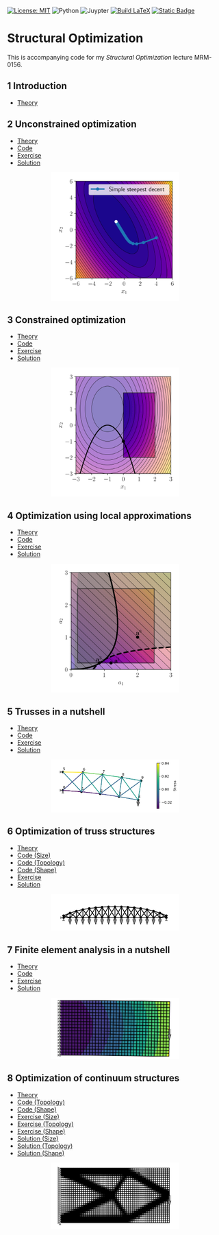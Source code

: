 [![License: MIT](https://img.shields.io/badge/License-MIT-yellow.svg)](https://opensource.org/licenses/MIT)
![Python](https://img.shields.io/badge/-Python-4B8BBE?&logo=Python&logoColor=fff)
![Juypter](https://img.shields.io/badge/-Jupyter-F37626?&logo=Jupyter&logoColor=fff)
[![Build LaTeX](https://github.com/meyer-nils/structural_optimization/actions/workflows/main.yml/badge.svg?branch=main)](https://github.com/meyer-nils/structural_optimization/actions/workflows/main.yml)
[![Static Badge](https://img.shields.io/badge/Download_PDF-1.0.0-blue)](https://github.com/meyer-nils/structural_optimization/releases/download/v1.0.0/structural_optimization.pdf)


# Structural Optimization
This is accompanying code for my *Structural Optimization* lecture MRM-0156. 

## 1 Introduction

- [Theory](https://meyer-nils.github.io/structural_optimization/introduction.html)

## 2 Unconstrained optimization

- [Theory](https://meyer-nils.github.io/structural_optimization/unconstrained_optimization.html)
- [Code](https://meyer-nils.github.io/structural_optimization/lecture_02_unconstrained_optimization.html)
- [Exercise](https://meyer-nils.github.io/structural_optimization/exercise_02_unconstrained_optimization_unsolved.html)
- [Solution](https://meyer-nils.github.io/structural_optimization/exercise_02_unconstrained_optimization.html)

<p align="center">
  <img width="300" src="figures/simple_decent.svg">
</p>

## 3 Constrained optimization

- [Theory](https://meyer-nils.github.io/structural_optimization/constrained_optimization.html)
- [Code](https://meyer-nils.github.io/structural_optimization/lecture_03_constrained_optimization.html)
- [Exercise](https://meyer-nils.github.io/structural_optimization/exercise_03_constrained_optimization_unsolved.html)
- [Solution](https://meyer-nils.github.io/structural_optimization/exercise_03_constrained_optimization.html)

<p align="center">
  <img width="300" src="figures/separable_example.svg">
</p>

## 4 Optimization using local approximations

- [Theory](https://meyer-nils.github.io/structural_optimization/approximation_optimization.html)
- [Code](https://meyer-nils.github.io/structural_optimization/lecture_04_approximations.html)
- [Exercise](https://meyer-nils.github.io/structural_optimization/exercise_04_approximations_unsolved.html)
- [Solution](https://meyer-nils.github.io/structural_optimization/exercise_04_approximations.html)

<p align="center">
  <img width="300" src="figures/four_bar_example_1.svg">
</p>

## 5 Trusses in a nutshell

- [Theory](https://meyer-nils.github.io/structural_optimization/truss.html)
- [Code](https://meyer-nils.github.io/structural_optimization/lecture_05_truss.html)
- [Exercise](https://meyer-nils.github.io/structural_optimization/exercise_05_sizing_unsolved.html)
- [Solution](https://meyer-nils.github.io/structural_optimization/exercise_05_sizing.html)

<p align="center">
  <img width="300" src="figures/truss_sample_solved.svg">
</p>


## 6 Optimization of truss structures

- [Theory](https://meyer-nils.github.io/structural_optimization/truss_optimization.html)
- [Code (Size)](https://meyer-nils.github.io/structural_optimization/lecture_06_truss_size.html)
- [Code (Topology)](https://meyer-nils.github.io/structural_optimization/lecture_06_truss_topology.html)
- [Code (Shape)](https://meyer-nils.github.io/structural_optimization/lecture_06_truss_shape.html)
- [Exercise](https://meyer-nils.github.io/structural_optimization/exercise_06_shape_unsolved.html)
- [Solution](https://meyer-nils.github.io/structural_optimization/exercise_06_shape.html)

<p align="center">
  <img width="300" src="figures/bridge_shape_optimized.svg">
</p>

## 7 Finite element analysis in a nutshell

- [Theory](https://meyer-nils.github.io/structural_optimization/fem.html)
- [Code](https://meyer-nils.github.io/structural_optimization/lecture_07_fem.html)
- [Exercise](https://meyer-nils.github.io/structural_optimization/exercise_07_fem_unsolved.html)
- [Solution](https://meyer-nils.github.io/structural_optimization/exercise_07_fem.html)

<p align="center">
  <img width="300" src="figures/cantilever_fem_solved.svg">
</p>

## 8 Optimization of continuum structures

- [Theory](https://meyer-nils.github.io/structural_optimization/fem_optimization.html)
- [Code (Topology)](https://meyer-nils.github.io/structural_optimization/lecture_08_topology.html)
- [Code (Shape)](https://meyer-nils.github.io/structural_optimization/lecture_08_shape.html)
- [Exercise (Size)](https://meyer-nils.github.io/structural_optimization/exercise_08_sizing_unsolved.html)
- [Exercise (Topology)](https://meyer-nils.github.io/structural_optimization/exercise_09_topology_unsolved.html)
- [Exercise (Shape)](https://meyer-nils.github.io/structural_optimization/exercise_10_shape_unsolved.html)
- [Solution (Size)](https://meyer-nils.github.io/structural_optimization/exercise_08_sizing.html)
- [Solution (Topology)](https://meyer-nils.github.io/structural_optimization/exercise_09_topology.html)
- [Solution (Shape)](https://meyer-nils.github.io/structural_optimization/exercise_10_shape.html)

<p align="center">
  <img width="300" src="figures/cantilever_fem_optimized_binary_fine_filtered.svg">
</p>
